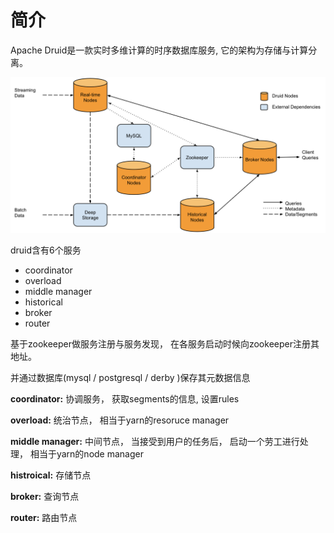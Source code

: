 # 简介
Apache Druid是一款实时多维计算的时序数据库服务,  它的架构为存储与计算分离。

![cluster.png](./images/cluster.png)


druid含有6个服务
- coordinator
- overload
- middle manager
- historical
- broker
- router


基于zookeeper做服务注册与服务发现， 在各服务启动时候向zookeeper注册其地址。

并通过数据库(mysql / postgresql / derby )保存其元数据信息 

  
**coordinator:** 协调服务， 获取segments的信息, 设置rules

**overload:** 统治节点， 相当于yarn的resoruce manager

**middle manager:** 中间节点， 当接受到用户的任务后， 启动一个劳工进行处理， 相当于yarn的node manager

**histroical:** 存储节点

**broker:** 查询节点

**router:** 路由节点